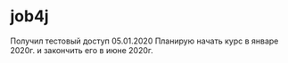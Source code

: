 ﻿# job4j
Получил тестовый доступ 05.01.2020
Планирую начать курс в январе 2020г. и закончить его в июне 2020г.